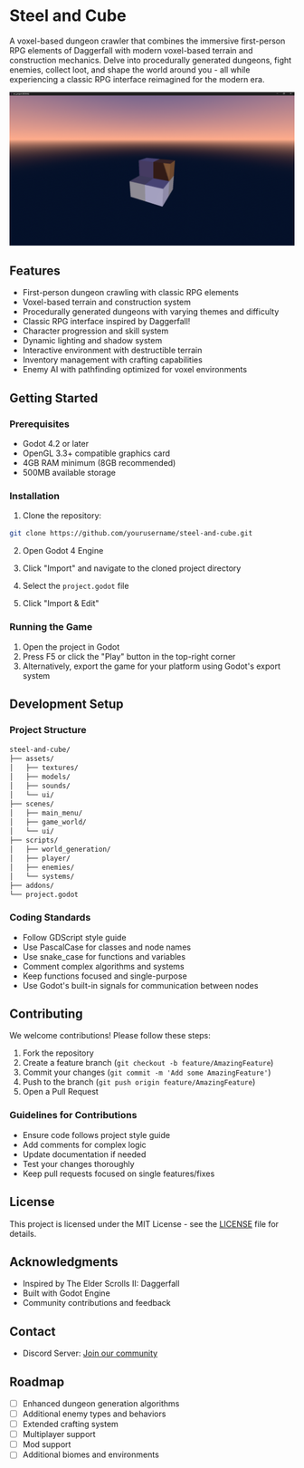 # Steel and Cube

A voxel-based dungeon crawler that combines the immersive first-person RPG elements of Daggerfall with modern voxel-based terrain and construction mechanics. Delve into procedurally generated dungeons, fight enemies, collect loot, and shape the world around you - all while experiencing a classic RPG interface reimagined for the modern era.

![Game Screenshot](github_screenshots/screenshot_1.png)

## Features

- First-person dungeon crawling with classic RPG elements
- Voxel-based terrain and construction system
- Procedurally generated dungeons with varying themes and difficulty
- Classic RPG interface inspired by Daggerfall!
- Character progression and skill system
- Dynamic lighting and shadow system
- Interactive environment with destructible terrain
- Inventory management with crafting capabilities
- Enemy AI with pathfinding optimized for voxel environments

## Getting Started

### Prerequisites

- Godot 4.2 or later
- OpenGL 3.3+ compatible graphics card
- 4GB RAM minimum (8GB recommended)
- 500MB available storage

### Installation

1. Clone the repository:
```bash
git clone https://github.com/yourusername/steel-and-cube.git
```

2. Open Godot 4 Engine

3. Click "Import" and navigate to the cloned project directory

4. Select the `project.godot` file

5. Click "Import & Edit"

### Running the Game

1. Open the project in Godot
2. Press F5 or click the "Play" button in the top-right corner
3. Alternatively, export the game for your platform using Godot's export system

## Development Setup

### Project Structure

```
steel-and-cube/
├── assets/
│   ├── textures/
│   ├── models/
│   ├── sounds/
│   └── ui/
├── scenes/
│   ├── main_menu/
│   ├── game_world/
│   └── ui/
├── scripts/
│   ├── world_generation/
│   ├── player/
│   ├── enemies/
│   └── systems/
├── addons/
└── project.godot
```

### Coding Standards

- Follow GDScript style guide
- Use PascalCase for classes and node names
- Use snake_case for functions and variables
- Comment complex algorithms and systems
- Keep functions focused and single-purpose
- Use Godot's built-in signals for communication between nodes

## Contributing

We welcome contributions! Please follow these steps:

1. Fork the repository
2. Create a feature branch (`git checkout -b feature/AmazingFeature`)
3. Commit your changes (`git commit -m 'Add some AmazingFeature'`)
4. Push to the branch (`git push origin feature/AmazingFeature`)
5. Open a Pull Request

### Guidelines for Contributions

- Ensure code follows project style guide
- Add comments for complex logic
- Update documentation if needed
- Test your changes thoroughly
- Keep pull requests focused on single features/fixes

## License

This project is licensed under the MIT License - see the [LICENSE](LICENSE) file for details.

## Acknowledgments

- Inspired by The Elder Scrolls II: Daggerfall
- Built with Godot Engine
- Community contributions and feedback

## Contact

- Discord Server: [Join our community](https://discord.gg/Y7caBf7gBj)

## Roadmap

- [ ] Enhanced dungeon generation algorithms
- [ ] Additional enemy types and behaviors
- [ ] Extended crafting system
- [ ] Multiplayer support
- [ ] Mod support
- [ ] Additional biomes and environments